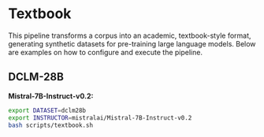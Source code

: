 # Textbook

This pipeline transforms a corpus into an academic, textbook-style format, generating synthetic datasets for pre-training large language models. Below are examples on how to configure and execute the pipeline.

## DCLM-28B

**Mistral-7B-Instruct-v0.2:**

```bash
export DATASET=dclm28b
export INSTRUCTOR=mistralai/Mistral-7B-Instruct-v0.2
bash scripts/textbook.sh
```
